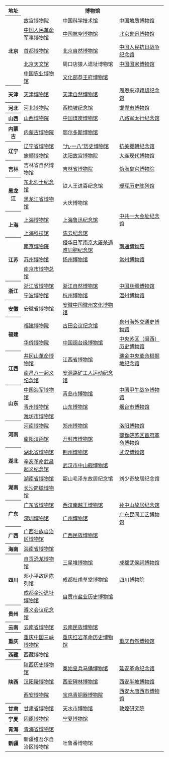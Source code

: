 <table>
    <tr>
        <th rowspan="1">地址</th>
        <th colspan="4">博物馆</th>
    </tr>
    <tr>
        <th rowspan="5">北京</th>
        <td><a href="https://www.dpm.org.cn/Home.html">故宫博物院</a></td>
        <td><a href="https://cstm.cdstm.cn/">中国科学技术馆</a></td>
        <td><a href="http://www.gmc.org.cn/">中国地质博物馆</a></td>   
    </tr>
    <tr>
        <td><a href="http://www.jb.mil.cn/">中国人民革命军事博物馆</a></td>
        <td><a href="http://www.casc-spacemuseum.com/">中国航空博物馆</a></td>
        <td><a href="http://www.luxunmuseum.com.cn/">北京鲁迅博物馆</a></td>
    </tr>
    <tr>
        <td><a href="http://www.capitalmuseum.org.cn/">首都博物馆</a></td>
        <td><a href="http://www.bmnh.org.cn/">北京自然博物馆</a></td>
        <td><a href="http://www.1937china.com/">中国人民抗日战争纪念馆</a></td>
    </tr>
    <tr>
        <td><a href="http://www.bjp.org.cn/">北京天文馆</a></td>
        <td>周口店猿人遗址博物馆</td>
        <td><a href="http://www.chnmuseum.cn/">中国国家博物馆</a></td>
    </tr>
    <tr>
        <td><a href="http://www.ciae.com.cn/index.html">中国农业博物馆</a></td>
        <td><a href="http://www.pgm.org.cn/">文化部恭王府博物馆</a></td>
        <td></td>
    </tr>
    <tr>
        <th rowspan="1">天津</th>
        <td><a href="https://www.tjbwg.com/cn/Index.aspx">天津博物馆</a></td>
        <td><a href="https://www.tjnhm.com/">天津自然博物馆</a></td>
        <td><a href="http://www.mzhoudeng.com/">周恩来邓颖超纪念馆</a></td>   
    </tr>
    <tr>
        <th rowspan="1">河北</th>
        <td><a href="http://www.hebeimuseum.org.cn/">河北博物院</a></td>
        <td><a href="http://www.xbpjng.cn/">西柏坡纪念馆</a></td>
        <td><a href="https://www.hdmuseum.org/">邯郸市博物馆</a></td>   
    </tr>
    <tr>
        <th rowspan="1">山西</th>
        <td><a href="http://www.shanximuseum.com/sx/index/index.html">山西博物院</a></td>
        <td><a href="http://www.coalmus.org.cn/">中国煤炭博物馆</a></td>
        <td><a href="http://www.balujun.cn/">八路军太行纪念馆</a></td>   
    </tr>
    <tr>
        <th rowspan="1">内蒙古</th>
        <td><a href="https://www.nmgbwy.com">内蒙古博物院</a></td>
        <td><a href="http://why.ordosqyg.org.cn/Cloud/Module/Index/access/index.html">鄂尔多斯博物馆</a></td>
        <td></td>   
    </tr>
    <tr>
        <th rowspan="2">辽宁</th>
        <td><a href="http://www.lnmuseum.com.cn/">辽宁省博物馆</a></td>
        <td><a href="http://www.918museum.org.cn/">“九·一八”历史博物馆</a></td>
        <td><a href="http://www.kmycjng.com/">抗美援朝纪念馆</a></td>   
    </tr>
    <tr>
        <td><a href="http://www.lvshunmuseum.org/">旅顺博物馆</a></td>
        <td><a href="http://www.sypm.org.cn/">沈阳故宫博物院</a></td>
        <td><a href="https://www.dlmodernmuseum.com/">大连现代博物馆</a></td>
    </tr>
    <tr>
        <th rowspan="1">吉林</th>
        <td>吉林省自然博物馆</td>
        <td><a href="http://www.jlmuseum.org/">吉林省博物院</a></td>
        <td><a href="https://www.wmhg.com.cn/index.html">伪满皇宫博物院</a></td> 
    </tr>
    <tr>
        <th rowspan="2">黑龙江</th>
        <td><a href="http://www.jn1948.cn/index.php?g=Portal&m=Academic&a=museum">东北烈士纪念馆</a></td>
        <td>铁人王进喜纪念馆</td>
        <td><a href="http://www.aihuihistorymuseum.org.cn/">瑷珲历史陈列馆</a></td> 
    </tr>
    <tr>
        <td><a href="http://www.hljmuseum.com/">黑龙江省博物馆</a></td>
        <td>大庆博物馆</td>
        <td></td> 
    </tr>
    <tr>
        <th rowspan="2">上海</th>
        <td><a href="https://www.shanghaimuseum.net/mu/frontend/pg/index">上海博物馆</a></td>
        <td><a href="http://www.luxunmuseum.cn/">上海鲁迅纪念馆</a></td>
        <td><a href="http://www.zgyd1921.com/">中共一大会址纪念馆</a></td>
    </tr>
    <tr>
        <td><a href="http://www.sstm.org.cn/">上海科技馆</a></td>
        <td><a href="http://www.cyjng.net/">陈云纪念馆</a></td>
        <td></td>
    </tr>
    <tr>
        <th rowspan="3">江苏</th>
        <td><a href="http://www.njmuseum.com/zh">南京博物院</a></td>
        <td><a href="http://www.19371213.net/">侵华日军南京大屠杀遇难同胞纪念馆</a></td>
        <td><a href="http://www.ntmuseum.com/">南通博物苑</a></td>
    </tr>
    <tr>
        <td><a href="https://www.szmuseum.com/">苏州博物馆</a></td>
        <td><a href="https://www.yzmuseum.com/">扬州博物馆</a></td>
        <td><a href="http://www.czmuseum.com/index">常州博物馆</a></td>
    </tr>
    <tr>
        <td><a href="http://www.njmuseumadmin.com/">南京市博物总馆</a></td>
        <td></td>
        <td></td>
    </tr>
    <tr>
        <th rowspan="2">浙江</th>
        <td><a href="http://www.zhejiangmuseum.com/">浙江省博物馆</a></td>
        <td><a href="http://www.zmnh.com/">浙江自然博物馆</a></td>
        <td><a href="http://www.chinasilkmuseum.com/">中国丝绸博物馆</a></td>
    </tr>
    <tr>
        <td><a href="http://www.nbmuseum.cn/">宁波博物馆</a></td>
        <td><a href="http://www.hzmuseum.com/">杭州博物馆</a></td>
        <td><a href="http://www.wzmuseum.cn/">温州博物馆</a></td>
    </tr>
    <tr>
        <th rowspan="1">安徽</th>
        <td><a href="https://www.ahm.cn/">安徽省博物馆</a></td>
        <td><a href="http://www.hzwhbwg.com/">安徽中国徽州文化博物馆</a></td>
        <td></td>
    </tr>
    <tr>
        <th rowspan="2">福建</th>
        <td><a href="http://www.fjbwy.com/">福建博物院</a></td>
        <td><a href="http://www.gthyjng.com/">古田会议纪念馆</a></td>
        <td><a href="http://www.qzhjg.cn/html/index.html">泉州海外交通史博物馆</a></td>
    </tr>
    <tr>
        <td><a href="http://www.hqbwy.org.cn/">华侨博物院</a></td>
        <td><a href="http://www.mtybwg.org.cn/">中国闽台缘博物馆</a></td>
        <td><a href="http://www.crt.com.cn/mx/">中央苏区（闽西）历史博物馆</a></td>
    </tr>
    <tr>
        <th rowspan="2">江西</th>
        <td><a href="http://www.jgsgmbwg.com/">井冈山革命博物馆</a></td>
        <td><a href="http://www.jxmuseum.cn/">江西省博物馆</a></td>
        <td><a href="http://www.rjjng.com.cn/">瑞金中央革命根据地纪念馆</a></td>
    </tr>
    <tr>
        <td><a href="http://www.81-china.com/">南昌八一起义纪念馆</a></td>
        <td><a href="http://www.aymuseum.com/">安源路矿工人运动纪念馆</a></td>
        <td></td>
    </tr>
    <tr>
        <th rowspan="3">山东</th>
        <td><a href="https://www.hjbwg.com/">中国海军博物馆</a></td>
        <td><a href="http://www.qingdaomuseum.com/">青岛市博物馆</a></td>
        <td><a href="http://www.jiawuzhanzheng.org/">中国甲午战争博物馆</a></td>
    </tr>
    <tr>
        <td><a href="http://www.qingzhoumuseum.cn/">青州博物馆</a></td>
        <td><a href="http://www.sdmuseum.com/">山东博物馆</a></td>
        <td><a href="http://www.ytmuseum.com/">烟台市博物馆</a></td>
    </tr>
    <tr>
        <td><a href="http://www.wfsbwg.com/">潍坊市博物馆</a></td>
        <td></td>
        <td></td>
    </tr>
    <tr>
        <th rowspan="2">河南</th>
        <td><a href="http://www.chnmus.net/">河南博物院</a></td>
        <td><a href="http://www.hnzzmuseum.com/">郑州博物馆</a></td>
        <td><a href="http://www.lymuseum.com/">洛阳博物馆</a></td>
    </tr>
    <tr>
        <td><a href="http://nyhhg.com/">南阳汉画馆</a></td>
        <td><a href="http://www.kfsbwg.com/">开封市博物馆</a></td>
        <td><a href="http://www.eywsqsfbwg.com/">鄂豫皖苏区首府革命博物馆</a></td>
    </tr>
    <tr>
        <th rowspan="2">湖北</th>
        <td><a href="http://www.hbww.org/home/Index.aspx">湖北省博物馆</a></td>
        <td><a href="http://www.jzmsm.org/yk/">荆州博物馆</a></td>
        <td><a href="http://www.whmuseum.com.cn/">武汉博物馆</a></td>
    </tr>
    <tr>
        <td><a href="http://wlt.hubei.gov.cn/1911museum/">辛亥革命武昌起义纪念馆</a></td>
        <td><a href="http://www.zhongshanwarship.org.cn/">武汉市中山舰博物馆</a></td>
        <td></td>
    </tr>
    <tr>
        <th rowspan="2">湖南</th>
        <td><a href="http://www.hnmuseum.com/">湖南省博物馆</a></td>
        <td>韶山毛泽东故居纪念馆</td>
        <td>刘少奇故居纪念馆</td>
    </tr>
    <tr>
        <td><a href="http://www.chinajiandu.cn/">长沙简牍博物馆</a></td>
        <td></td>
        <td></td>
    </tr>
    <tr>
        <th rowspan="2">广东</th>
        <td><a href="http://www.gdmuseum.com/">广东省博物馆</a></td>
        <td><a href="https://www.gznywmuseum.org/">西汉南越王博物馆</a></td>
        <td><a href="http://www.sunyat-sen.org/">孙中山故居纪念馆</a></td>
    </tr>
    <tr>
        <td><a href="https://www.shenzhenmuseum.com/">深圳博物馆</a></td>
        <td><a href="http://www.guangzhoumuseum.cn/">广州博物馆</a></td>
        <td><a href="https://www.gzchenjiaci.com/MYwebsite/rc/my_index.htm">广东民间工艺博物馆</a></td>
    </tr>
    <tr>
        <th rowspan="1">广西</th>
        <td><a href="http://www.gxmuseum.cn/">广西壮族自治区博物馆</a></td>
        <td><a href="http://www.amgx.org/">广西民族博物馆</a></td>
        <td></td>
    </tr>
    <tr>
        <th rowspan="1">海南</th>
        <td><a href="http://www.hainanmuseum.org/">海南省博物馆</a></td>
        <td></td>
        <td></td>
    </tr>
    <tr>
        <th rowspan="3">四川</th>
        <td><a href="http://www.zdm.cn/">自贡恐龙博物馆</a></td>
        <td><a href="http://www.sxd.cn/">三星堆博物馆</a></td>
        <td><a href="http://www.wuhouci.net.cn/default.html">成都武侯祠博物馆</a></td>
    </tr>
    <tr>
        <td>邓小平故居陈列馆</td>
        <td><a href="http://www.cddfct.com/index.php">成都杜甫草堂博物馆</a></td>
        <td><a href="http://www.scmuseum.cn/">四川博物院</a></td>
    </tr>
    <tr>
        <td><a href="http://www.jinshasitemuseum.com/">成都金沙遗址博物馆</a></td>
        <td><a href="http://www.zgshm.cn/">自贡市盐业历史博物馆</a></td>
        <td></td>
    </tr>
    <tr>
        <th rowspan="1">贵州</th>
        <td><a href="http://www.zunyihy.cn/">遵义会议纪念馆</a></td>
        <td></td>
        <td></td>
    </tr>
    <tr>
        <th rowspan="1">云南</th>
        <td><a href="http://www.ynmuseum.org/index.html">云南省博物馆</a></td>
        <td><a href="http://www.ynnmuseum.com/">云南民族博物馆</a></td>
        <td></td>
    </tr>
    <tr>
        <th rowspan="1">重庆</th>
        <td><a href="http://www.3gmuseum.cn/">重庆中国三峡博物馆</a></td>
        <td><a href="https://www.hongyan.info/cont/10156">重庆红岩革命历史博物馆</a></td>
        <td><a href="https://www.cmnh.org.cn/">重庆自然博物馆</a></td>
    </tr>
    <tr>
        <th rowspan="1">西藏</th>
        <td><a href="http://www.tibetmuseum.com.cn/">西藏博物馆</a></td>
        <td></td>
        <td></td>
    </tr>
    <tr>
        <th rowspan="3">陕西</th>
        <td><a href="http://www.sxhm.com/">陕西历史博物馆</a></td>
        <td><a href="http://www.bmy.com.cn/">秦始皇兵马俑博物馆</a></td>
        <td><a href="http://www.yagmjng.com/">延安革命纪念馆</a></td>
    </tr>
    <tr>
        <td><a href="http://www.hylae.com/">汉阳陵博物馆</a></td>
        <td><a href="http://www.beilin-museum.com/">西安碑林博物馆</a></td>
        <td><a href="https://www.banpomuseum.com.cn/">西安半坡博物馆</a></td>
    </tr>
    <tr>
        <td><a href="https://www.xabwy.com/">西安博物院</a></td>
        <td><a href="http://www.bjqtm.com/">宝鸡青铜器博物院</a></td>
        <td><a href="http://www.dtxsmuseum.com/">西安大唐西市博物馆</a></td>
    </tr>
    <tr>
        <th rowspan="1">甘肃</th>
        <td><a href="http://www.gansumuseum.com/">甘肃省博物馆</a></td>
        <td><a href="http://www.tssbwg.com.cn/">天水市博物馆</a></td>
        <td><a href="https://www.dha.ac.cn/">敦煌研究院</a></td>
    </tr>
    <tr>
        <th rowspan="1">宁夏</th>
        <td><a href="http://www.nxgybwg.com/">固原博物馆</a></td>
        <td><a href="http://www.nxbwg.com/">宁夏博物馆</a></td>
        <td></td>
    </tr>
    <tr>
        <th rowspan="1">青海</th>
        <td><a href="http://www.qhmuseum.cn/">青海省博物馆</a></td>
        <td></td>
        <td></td>
    </tr>
    <tr>
        <th rowspan="1">新疆</th>
        <td>新疆维吾尔自治区博物馆</td>
        <td>吐鲁番博物馆</td>
        <td></td>
    </tr>
</table>